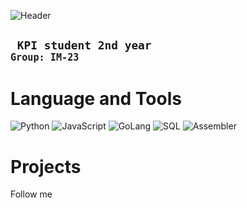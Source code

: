 ![Header](https://github.com/qrqwqeqt/qrqwqeqt/blob/main/header.gif)


## <code> KPI student 2nd year <code>Group: IM-23</code></code>

# Language and Tools
![Python](https://img.shields.io/badge/-Python-090909?logo=python&style=plastic) ![JavaScript](https://img.shields.io/badge/-JS-090909?logo=JavaScript&style=plastic) ![GoLang](https://img.shields.io/badge/-GoLang-090909?logo=Go&style=plastic) ![SQL](https://img.shields.io/badge/-SQL-090909?logo=mySQL&style=plastic) ![Assembler](https://img.shields.io/badge/-Assembler-090909?logo=&style=plastic)


# Projects

Follow me
